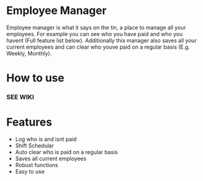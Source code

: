 # Employee Manager

Employee manager is what it says on the tin, a place to manage all your employees. For example you can see who you have paid and who you havent (Full feature list below). Additionally this manager also saves all your current employees and can clear who youve paid on a regular basis (E.g. Weekly, Monthly).

# How to use
### SEE WIKI

# Features
- Log who is and isnt paid
- Shift Schedular
- Auto clear who is paid on a regular basis
- Saves all current employees
- Robust functions
- Easy to use

